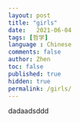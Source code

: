 ```yaml
---
layout: post
title: "girls"
date:   2021-06-04
tags: [哲学]
language : Chinese
comments: false
author: Zhen
toc: false
published: true
hidden: true
permalink: /girls/
---
```


dadaadsddd
<!--stackedit_data:
eyJoaXN0b3J5IjpbMTY3MDI4Mzk5NCw0MTk4NDUzNCwtNTkyOT
czNDg1LC0xMDE1NTM5NTY2LC0xMDIwNTQ4MjM1XX0=
-->